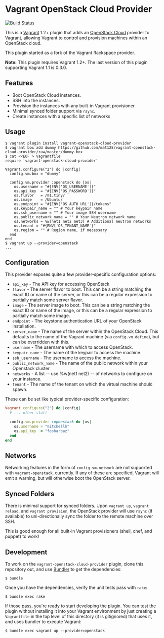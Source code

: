 # Vagrant OpenStack Cloud Provider
[![Build Status](https://travis-ci.org/mat128/vagrant-openstack-cloud-provider.png?branch=master)](https://travis-ci.org/mat128/vagrant-openstack-cloud-provider)

This is a [Vagrant](http://www.vagrantup.com) 1.2+ plugin that adds an
[OpenStack Cloud](http://www.openstack.org) provider to Vagrant,
allowing Vagrant to control and provision machines within an OpenStack
cloud.

This plugin started as a fork of the Vagrant Rackspace provider.

**Note:** This plugin requires Vagrant 1.2+. The last version of this plugin supporting Vagrant 1.1 is 0.3.0.

## Features

* Boot OpenStack Cloud instances.
* SSH into the instances.
* Provision the instances with any built-in Vagrant provisioner.
* Minimal synced folder support via `rsync`.
* Create instances with a specific list of networks

## Usage

```
$ vagrant plugin install vagrant-openstack-cloud-provider
$ vagrant box add dummy https://github.com/mat128/vagrant-openstack-cloud-provider/raw/master/dummy.box
$ cat <<EOF > Vagrantfile
require 'vagrant-openstack-cloud-provider'

Vagrant.configure("2") do |config|
  config.vm.box = "dummy"

  config.vm.provider :openstack do |os|
    os.username = "#{ENV['OS_USERNAME']}"
    os.api_key  = "#{ENV['OS_PASSWORD']}"
    os.flavor   = /m1.tiny/
    os.image    = /Ubuntu/
    os.endpoint = "#{ENV['OS_AUTH_URL']}/tokens"
    os.keypair_name = "" # Your keypair name
    os.ssh_username = "" # Your image SSH username
    os.public_network_name = "" # Your Neutron network name
    os.networks = %w(net1 net2 net3) # Additional neutron networks
    os.tenant = "#{ENV['OS_TENANT_NAME'}"
    os.region = "" # Region name, if necessary
  end
end 
$ vagrant up --provider=openstack
...
```

## Configuration

This provider exposes quite a few provider-specific configuration options:

* `api_key` - The API key for accessing OpenStack.
* `flavor` - The server flavor to boot. This can be a string matching
  the exact ID or name of the server, or this can be a regular expression
  to partially match some server flavor.
* `image` - The server image to boot. This can be a string matching the
  exact ID or name of the image, or this can be a regular expression to
  partially match some image.
* `endpoint` - The keystone authentication URL of your OpenStack installation.
* `server_name` - The name of the server within the OpenStack Cloud. This
  defaults to the name of the Vagrant machine (via `config.vm.define`), but
  can be overridden with this.
* `username` - The username with which to access OpenStack.
* `keypair_name` - The name of the keypair to access the machine.
* `ssh_username` - The username to access the machine.
* `public_network_name` - The name of the public network within your Openstack cluster
* `networks` - A list -- use %w(net1 net2) -- of networks to configure
  on your instance.
* `tenant` - The name of the tenant on which the virtual machine should spawn.

These can be set like typical provider-specific configuration:

```ruby
Vagrant.configure("2") do |config|
  # ... other stuff

  config.vm.provider :openstack do |os|
    os.username = "mitchellh"
    os.api_key  = "foobarbaz"
  end
end
```

## Networks

Networking features in the form of `config.vm.network` are not
supported with `vagrant-openstack`, currently. If any of these are
specified, Vagrant will emit a warning, but will otherwise boot
the OpenStack server.

## Synced Folders

There is minimal support for synced folders. Upon `vagrant up`,
`vagrant reload`, and `vagrant provision`, the OpenStack provider will use
`rsync` (if available) to uni-directionally sync the folder to
the remote machine over SSH.

This is good enough for all built-in Vagrant provisioners (shell,
chef, and puppet) to work!

## Development

To work on the `vagrant-openstack-cloud-provider` plugin, clone this
repository out, and use [Bundler](http://gembundler.com) to get the
dependencies:

```
$ bundle
```

Once you have the dependencies, verify the unit tests pass with `rake`:

```
$ bundle exec rake
```

If those pass, you're ready to start developing the plugin. You can test
the plugin without installing it into your Vagrant environment by just
creating a `Vagrantfile` in the top level of this directory (it is gitignored)
that uses it, and uses bundler to execute Vagrant:

```
$ bundle exec vagrant up --provider=openstack
```
